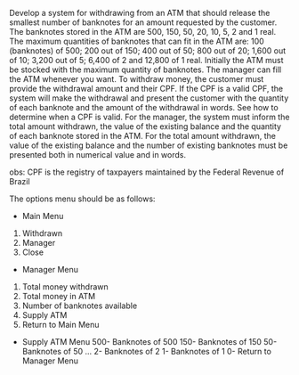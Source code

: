 Develop a system for withdrawing from an ATM that should release the smallest number of banknotes for an amount requested by the customer. The banknotes stored in the ATM are 500, 150, 50, 20, 10, 5, 2 and 1 real.
The maximum quantities of banknotes that can fit in the ATM are: 100 (banknotes) of 500; 200 out of 150; 400 out of 50; 800 out of 20; 1,600 out of 10; 3,200 out of 5; 6,400 of 2 and 12,800 of 1 real. Initially the ATM must be stocked with the maximum quantity of banknotes. The manager can fill the ATM
whenever you want. To withdraw money, the customer must provide the withdrawal amount and their CPF. If the CPF is a valid CPF, the system will make the withdrawal and present the customer with the quantity of each banknote and the amount of the withdrawal in words. See how to determine when a CPF is valid.
For the manager, the system must inform the total amount withdrawn, the value of the existing balance and the quantity of each banknote stored in the ATM. For the total amount withdrawn, the value of the existing balance and the number of existing banknotes must be presented both in numerical value and in words.

obs: CPF is the registry of taxpayers maintained by the Federal Revenue of Brazil

The options menu should be as follows:
- Main Menu
1. Withdrawn
2. Manager
3. Close

- Manager Menu
1. Total money withdrawn
2. Total money in ATM
3. Number of banknotes available
4. Supply ATM
5. Return to Main Menu

- Supply ATM Menu
500- Banknotes of 500
150- Banknotes of 150
50- Banknotes of 50
...
2- Banknotes of 2
1- Banknotes of 1
0- Return to Manager Menu
